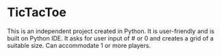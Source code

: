 # TicTacToe
This is an independent project created in Python. It is user-friendly and is built on Python IDE.
It asks for user input of # or 0 and creates a grid of a suitable size.
Can accommodate 1 or more players.
